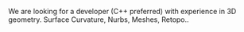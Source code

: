 
We are looking for a developer (C++ preferred) with experience in 3D geometry. Surface Curvature, Nurbs, Meshes, Retopo.. 


